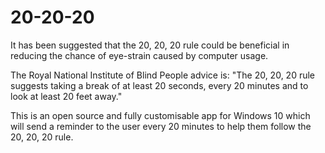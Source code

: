 # 20-20-20
It has been suggested that the 20, 20, 20 rule could be beneficial in reducing the chance of eye-strain caused by computer usage.

The Royal National Institute of Blind People advice is:
"The 20, 20, 20 rule suggests taking a break of at least 20 seconds, every 20 minutes and to look at least 20 feet away."

This is an open source and fully customisable app for Windows 10 which will send a reminder to the user every 20 minutes to help them follow the 20, 20, 20 rule.